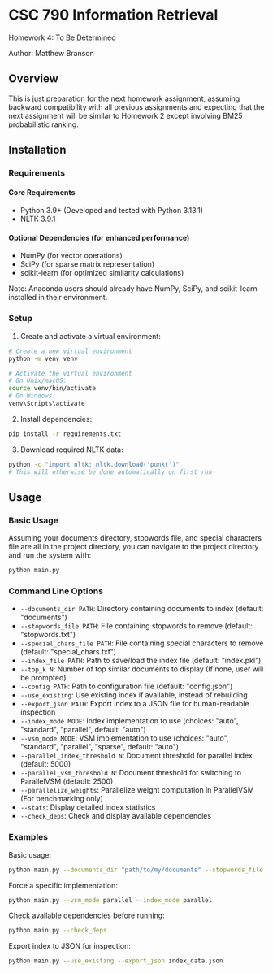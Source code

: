# CSC 790 Information Retrieval

Homework 4: To Be Determined

Author: Matthew Branson

## Overview

This is just preparation for the next homework assignment, assuming backward compatibility with all previous assignments and expecting that the next assignment will be similar to Homework 2 except involving BM25 probabilistic ranking.

## Installation

### Requirements

#### Core Requirements
- Python 3.9+ (Developed and tested with Python 3.13.1)
- NLTK 3.9.1

#### Optional Dependencies (for enhanced performance)
- NumPy (for vector operations)
- SciPy (for sparse matrix representation)
- scikit-learn (for optimized similarity calculations)

Note: Anaconda users should already have NumPy, SciPy, and scikit-learn installed in their environment.

### Setup

1. Create and activate a virtual environment:

```bash
# Create a new virtual environment
python -m venv venv

# Activate the virtual environment
# On Unix/macOS:
source venv/bin/activate
# On Windows:
venv\Scripts\activate
```

2. Install dependencies:

```bash
pip install -r requirements.txt
```

3. Download required NLTK data:

```bash
python -c "import nltk; nltk.download('punkt')"
# This will otherwise be done automatically on first run
```

## Usage

### Basic Usage

Assuming your documents directory, stopwords file, and special characters file are all in the project directory, you can navigate to the project directory and run the system with:

```bash
python main.py
```

### Command Line Options

- `--documents_dir PATH`: Directory containing documents to index (default: "documents")
- `--stopwords_file PATH`: File containing stopwords to remove (default: "stopwords.txt")
- `--special_chars_file PATH`: File containing special characters to remove (default: "special_chars.txt")
- `--index_file PATH`: Path to save/load the index file (default: "index.pkl")
- `--top_k N`: Number of top similar documents to display (If none, user will be prompted)
- `--config PATH`: Path to configuration file (default: "config.json")
- `--use_existing`: Use existing index if available, instead of rebuilding
- `--export_json PATH`: Export index to a JSON file for human-readable inspection
- `--index_mode MODE`: Index implementation to use (choices: "auto", "standard", "parallel", default: "auto")
- `--vsm_mode MODE`: VSM implementation to use (choices: "auto", "standard", "parallel", "sparse", default: "auto")
- `--parallel_index_threshold N`: Document threshold for parallel index (default: 5000)
- `--parallel_vsm_threshold N`: Document threshold for switching to ParallelVSM (default: 2500)
- `--parallelize_weights`: Parallelize weight computation in ParallelVSM (For benchmarking only)
- `--stats`: Display detailed index statistics
- `--check_deps`: Check and display available dependencies

### Examples

Basic usage:
```bash
python main.py --documents_dir "path/to/my/documents" --stopwords_file "path/to/stopwords.txt" --special_chars_file "path/to/special_chars.txt"
```

Force a specific implementation:
```bash
python main.py --vsm_mode parallel --index_mode parallel
```

Check available dependencies before running:
```bash
python main.py --check_deps
```

Export index to JSON for inspection:
```bash
python main.py --use_existing --export_json index_data.json
```

